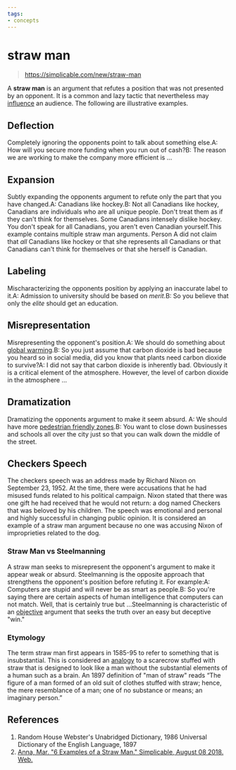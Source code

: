 ```yaml
---
tags:
- concepts
---
```

# straw man
> https://simplicable.com/new/straw-man

A **straw man** is an argument that refutes a position that was not presented by an opponent. It is a common and lazy tactic that nevertheless may [influence](https://simplicable.com/new/influence) an audience. The following are illustrative examples.

## Deflection

Completely ignoring the opponents point to talk about something else.A: How will you secure more funding when you run out of cash?B: The reason we are working to make the company more efficient is ...

## Expansion

Subtly expanding the opponents argument to refute only the part that you have changed.A: Canadians like hockey.B: Not all Canadians like hockey, Canadians are individuals who are all unique people. Don't treat them as if they can't think for themselves. Some Canadians intensely dislike hockey. You don't speak for all Canadians, you aren't even Canadian yourself.This example contains multiple straw man arguments. Person A did not claim that _all_ Canadians like hockey or that she represents all Canadians or that Canadians can't think for themselves or that she herself is Canadian.

## Labeling

Mischaracterizing the opponents position by applying an inaccurate label to it.A: Admission to university should be based on _merit_.B: So you believe that only the _elite_ should get an education.

## Misrepresentation

Misrepresenting the opponent's position.A: We should do something about [global warming](https://simplicable.com/new/global-warming).B: So you just assume that carbon dioxide is bad because you heard so in social media, did you know that plants need carbon dioxide to survive?A: I did not say that carbon dioxide is inherently bad. Obviously it is a critical element of the atmosphere. However, the level of carbon dioxide in the atmosphere ...

## Dramatization

Dramatizing the opponents argument to make it seem absurd. A: We should have more [pedestrian friendly zones](https://simplicable.com/new/living-street).B: You want to close down businesses and schools all over the city just so that you can walk down the middle of the street.

## Checkers Speech

The checkers speech was an address made by Richard Nixon on September 23, 1952. At the time, there were accusations that he had misused funds related to his political campaign. Nixon stated that there was one gift he had received that he would not return: a dog named Checkers that was beloved by his children. The speech was emotional and personal and highly successful in changing public opinion. It is considered an example of a straw man argument because no one was accusing Nixon of improprieties related to the dog.

### Straw Man vs Steelmanning

A straw man seeks to misrepresent the opponent's argument to make it appear weak or absurd. Steelmanning is the opposite approach that strengthens the opponent's position before refuting it. For example:A: Computers are stupid and will never be as smart as people.B: So you're saying there are certain aspects of human intelligence that computers can not match. Well, that is certainly true but ...Steelmanning is characteristic of an [objective](https://simplicable.com/new/objectivity) argument that seeks the truth over an easy but deceptive "win."

### Etymology

The term straw man first appears in 1585-95 to refer to something that is insubstantial. This is considered an [analogy](https://simplicable.com/new/analogy) to a scarecrow stuffed with straw that is designed to look like a man without the substantial elements of a human such as a brain. An 1897 definition of "man of straw" reads “The figure of a man formed of an old suit of clothes stuffed with straw; hence, the mere resemblance of a man; one of no substance or means; an imaginary person.”

## References

1. Random House Webster's Unabridged Dictionary, 1986 Universal Dictionary of the English Language, 1897
2. [Anna, Mar. "6 Examples of a Straw Man." Simplicable, August 08 2018. Web.](https://simplicable.com/new/straw-man)

